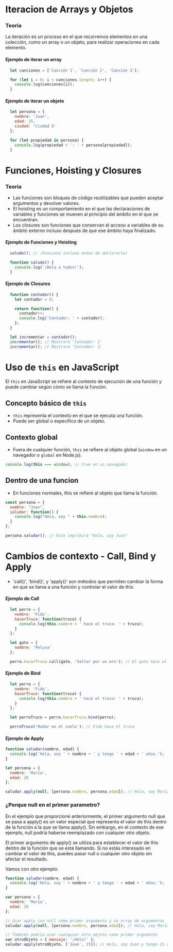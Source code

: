 # Iteracion de Arrays y Objetos

### Teoria

La iteración es un proceso en el que recorremos elementos en una colección, como un array o un objeto, para realizar operaciones en cada elemento.

#### Ejemplo de iterar un array
```javascript
  let canciones = ['Canción 1', 'Canción 2', 'Canción 3'];

  for (let i = 0; i < canciones.length; i++) {
    console.log(canciones[i]);
  }

```

#### Ejemplo de iterar un objeto
```javascript
  let persona = {
    nombre: 'Juan',
    edad: 25,
    ciudad: 'Ciudad X'
  };

  for (let propiedad in persona) {
    console.log(propiedad + ': ' + persona[propiedad]);
  }

```

# Funciones, Hoisting y Closures

### Teoria

* Las funciones son bloques de código reutilizables que pueden aceptar argumentos y devolver valores.
* El hoisting es un comportamiento en el que las declaraciones de variables y funciones se mueven al principio del ámbito en el que se encuentran.
* Los closures son funciones que conservan el acceso a variables de su ámbito externo incluso después de que ese ámbito haya finalizado.

#### Ejemplo de Funciones y Hoisting
```javascript
  saludo(); // ¡Funciona incluso antes de declararla!

  function saludo() {
    console.log('¡Hola a todos!');
  }

```

#### Ejemplo de Closures
```javascript
  function contador() {
    let contador = 0;

    return function() {
      contador++;
      console.log('Contador: ' + contador);
    };
  }

  let incrementar = contador();
  incrementar(); // Mostrará 'Contador: 1'
  incrementar(); // Mostrará 'Contador: 2'
```

# Uso de `this` en JavaScript

El `this` en JavaScript se refiere al contexto de ejecución de una función y puede cambiar según cómo se llama la función.

## Concepto básico de `this`

- `this` representa el contexto en el que se ejecuta una función.
- Puede ser global o específico de un objeto.

## Contexto global

- Fuera de cualquier función, `this` se refiere al objeto global (`window` en un navegador o `global` en Node.js).

```javascript
console.log(this === window); // true en un navegador
```

## Dentro de una funcion
- En funciones normales, this se refiere al objeto que llama la función.
```javascript
const persona = {
  nombre: "Juan",
  saludar: function() {
    console.log("Hola, soy " + this.nombre);
  }
};

persona.saludar(); // Esto imprimirá "Hola, soy Juan"
```
# Cambios de contexto - Call, Bind y Apply

* 'call()', 'bind()', y 'apply()' son métodos que permiten cambiar la forma en que se llama a una función y controlar el valor de this.

#### Ejemplo de Call
```javascript
  let perro = {
    nombre: 'Fido',
    hacerTruco: function(truco) {
      console.log(this.nombre + ' hace el truco: ' + truco);
    }
  };

  let gato = {
    nombre: 'Pelusa'
  };

  perro.hacerTruco.call(gato, 'Saltar por un aro'); // El gato hace el truco

```

#### Ejemplo de Bind
```javascript
  let perro = {
    nombre: 'Fido',
    hacerTruco: function(truco) {
      console.log(this.nombre + ' hace el truco: ' + truco);
    }
  };

  let perroTruco = perro.hacerTruco.bind(perro);

  perroTruco('Rodar en el suelo'); // Fido hace el truco


```
#### Ejemplo de Apply
```javascript
function saludar(nombre, edad) {
  console.log('Hola, soy ' + nombre + ' y tengo ' + edad + ' años.');
}

let persona = {
  nombre: 'María',
  edad: 20
};

saludar.apply(null, [persona.nombre, persona.edad]); // Hola, soy María y tengo 20 años.


```
### ¿Porque null en el primer parametro?

En el ejemplo que proporcioné anteriormente, el primer argumento null que se pasa a apply() es un valor especial que representa el valor de this dentro de la función a la que se llama apply(). Sin embargo, en el contexto de ese ejemplo, null podría haberse reemplazado con cualquier otro objeto.

El primer argumento de apply() se utiliza para establecer el valor de this dentro de la función que se está llamando. Si no estás interesado en cambiar el valor de this, puedes pasar null o cualquier otro objeto sin afectar el resultado.

Vamos con otro ejemplo:

```javascript
function saludar(nombre, edad) {
  console.log('Hola, soy ' + nombre + ' y tengo ' + edad + ' años.');
}

var persona = {
  nombre: 'María',
  edad: 20
};

// Usar apply con null como primer argumento y un array de argumentos
saludar.apply(null, [persona.nombre, persona.edad]); // Hola, soy María y tengo 20 años.

// También podría usar cualquier otro objeto como primer argumento
var otroObjeto = { mensaje: '¡Hola!' };
saludar.apply(otroObjeto, ['Juan', 25]); // Hola, soy Juan y tengo 25 años.
```

